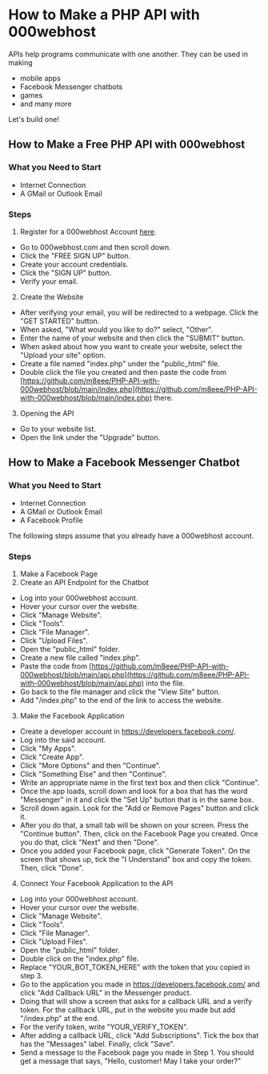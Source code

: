 # How to Make a PHP API with 000webhost

APIs help programs communicate with one another. They can be used in making
- mobile apps
- Facebook Messenger chatbots
- games
- and many more

Let's build one!

## How to Make a Free PHP API with 000webhost

### What you Need to Start
- Internet Connection
- A GMail or Outlook Email

### Steps
1. Register for a 000webhost Account [here](https://ph.000webhost.com/free-website-sign-up).

- Go to 000webhost.com and then scroll down.
- Click the "FREE SIGN UP" button.
- Create your account credentials.
- Click the "SIGN UP" button.
- Verify your email.
2. Create the Website

- After verifying your email, you will be redirected to a webpage. Click the "GET STARTED" button.
- When asked, "What would you like to do?" select, "Other".
- Enter the name of your website and then click the "SUBMIT" button.
- When asked about how you want to create your website, select the "Upload your site" option.
- Create a file named "index.php" under the "public_html" file.
- Double click the file you created and then paste the code from [https://github.com/m8eee/PHP-API-with-000webhost/blob/main/index.php](https://github.com/m8eee/PHP-API-with-000webhost/blob/main/index.php) there.
3. Opening the API

- Go to your website list.
- Open the link under the "Upgrade" button.

## How to Make a Facebook Messenger Chatbot

### What you Need to Start
- Internet Connection
- A GMail or Outlook Email
- A Facebook Profile

The following steps assume that you already have a 000webhost account.
### Steps

1. Make a Facebook Page
2. Create an API Endpoint for the Chatbot
- Log into your 000webhost account.
- Hover your cursor over the website.
- Click "Manage Website".
- Click "Tools".
- Click "File Manager".
- Click "Upload Files".
- Open the "public_html" folder.
- Create a new file called "index.php".
- Paste the code from [https://github.com/m8eee/PHP-API-with-000webhost/blob/main/api.php](https://github.com/m8eee/PHP-API-with-000webhost/blob/main/api.php) into the file.
- Go back to the file manager and click the "View Site" button.
- Add "/index.php" to the end of the link to access the website.
3. Make the Facebook Application

- Create a developer account in https://developers.facebook.com/.
- Log into the said account.
- Click "My Apps".
- Click "Create App".
- Click "More Options" and then "Continue".
- Click "Something Else" and then "Continue".
- Write an appropriate name in the first text box and then click "Continue".
- Once the app loads, scroll down and look for a box that has the word "Messenger" in it and click the "Set Up" button that is in the same box.
- Scroll down again. Look for the "Add or Remove Pages" button and click it.
- After you do that, a small tab will be shown on your screen. Press the "Continue button". Then, click on the Facebook Page you created. Once you do that, click "Next" and then "Done".
- Once you added your Facebook page, click "Generate Token". On the screen that shows up, tick the "I Understand" box and copy the token. Then, click "Done".
4. Connect Your Facebook Application to the API

- Log into your 000webhost account.
- Hover your cursor over the website.
- Click "Manage Website".
- Click "Tools".
- Click "File Manager".
- Click "Upload Files".
- Open the "public_html" folder.
- Double click on the "index.php" file.
- Replace "YOUR_BOT_TOKEN_HERE" with the token that you copied in step 3.
- Go to the application you made in https://developers.facebook.com/ and click "Add Callback URL" in the Messenger product.
- Doing that will show a screen that asks for a callback URL and a verify token. For the callback URL, put in the website you made but add "/index.php" at the end.
- For the verify token, write "YOUR_VERIFY_TOKEN".
- After adding a callback URL, click "Add Subscriptions". Tick the box that has the "Messages" label. Finally, click "Save".
- Send a message to the Facebook page you made in Step 1. You should get a message that says, "Hello, customer! May I take your order?"